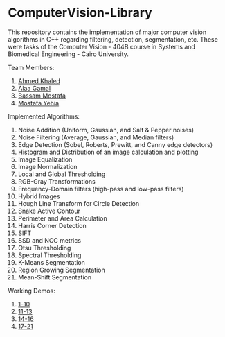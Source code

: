 # ComputerVision-Library

This repository contains the implementation of major computer vision algorithms in C++ regarding filtering, detection, segmentation, etc. These were tasks of the Computer Vision - 404B course in Systems and Biomedical Engineering - Cairo University.



Team Members:

1. [Ahmed Khaled](https://github.com/AhmedKhaled8)
2. [Alaa Gamal](https://github.com/alaagamal98)
3. [Bassam Mostafa](https://github.com/BassamMasry)
4. [Mostafa Yehia](https://github.com/mostafa20223)

Implemented Algorithms:
1. Noise Addition (Uniform, Gaussian, and Salt & Pepper noises)
2. Noise Filtering (Average, Gaussian, and Median filters)
3. Edge Detection (Sobel, Roberts, Prewitt, and Canny edge detectors)
4. Histogram and Distribution of an image calculation and plotting
5. Image Equalization
6. Image Normalization
7. Local and Global Thresholding
8. RGB-Gray Transformations
9. Frequency-Domain filters (high-pass and low-pass filters)
10. Hybrid Images
11. Hough Line Transform for Circle Detection
12. Snake Active Contour
13. Perimeter and Area Calculation
14. Harris Corner Detection
15. SIFT
16. SSD and NCC metrics
17. Otsu Thresholding
18. Spectral Thresholding
19. K-Means Segmentation
20. Region Growing Segmentation
21. Mean-Shift Segmentation


Working Demos:
1. [1-10](https://www.youtube.com/watch?v=GOAKl4p0DR8)
2. [11-13](https://www.youtube.com/watch?v=Y5AyvZC-q4o&t=15s)
3. [14-16](https://www.youtube.com/watch?v=IUfXZXezEzM)
4. [17-21](https://www.youtube.com/watch?v=yXE48uINgzg)

